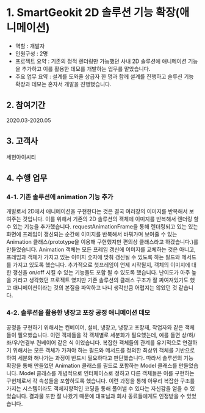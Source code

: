 # 1. SmartGeokit 2D 솔루션 기능 확장(애니메이션)
- 역할 : 개발자
- 인원구성 : 2명
- 프로젝트 요약 : 기존의 정적 렌더링만 가능했던 사내 2D 솔루션에 애니메이션 기능을 추가하고 이를 활용한 데모를 개발하는 업무를 맡았습니다.
- 주요 업무 요약 : 설계를 도와줄 상급자 한 명과 함께 설계를 진행하고 솔루션 기능 확장과 데모는 혼자서 개발을 진행했습니다.

## 2. 참여기간
2020.03-2020.05

## 3. 고객사
세현아이씨티

## 4. 수행 업무
### 4-1. 기존 솔루션에 animation 기능 추가
개발로서 2D에서 애니메이션을 구현한다는 것은 결국 여러장의 이미지를 반복해서 보여주는 것입니다.
이를 위해서 기존의 2D 솔루션의 객체에 이미지를 반복해서 렌더링 할 수 있는 기능을 추가했습니다.
requestAnimationFrame을 통해 렌더링되고 있는 있는 화면에 프레임이 갱신되는 순간에 이미지를 반복해서 바꿔가며 보여줄 수 있는 Animation 클래스(prototype을 이용해 구현했지만 편의상 클래스라고 하겠습니다.)를 만들었습니다.
Animation 객체는 모든 프레임 갱신에 이미지를 교체하는 것은 아니고, 프레임과 객체가 가지고 있는 이미지 숫자에 맞춰 갱신될 수 있도록 하는 필드와 메서드를 가지고 있도록 했습니다.
추가적으로 첫프레임이 언제 시작될지, 객체의 이미지에 대한 갱신을 on/off 시킬 수 있는 기능들도 포함 될 수 있도록 했습니다.
난이도가 아주 높을 거라고 생각했던 프로젝트 였지만 기존 솔루션의 클래스 구조가 잘 짜여져있기도 했고 애니메이션이라는 것의 본질을 파악하고 나니 생각만큼 어렵지는 않았던 것 같습니다.

### 4-2. 솔루션을 활용한 냉장고 포장 공정 애니메이션 데모 
공정을 구현하기 위해서는 컨베이어, 설비, 냉장고, 냉장고 포장재, 작업자와 같은 객체들이 필요했습니다.
이런 객체들을 각 객체별로 세분화가 필요했는데, 예를 들면 상/하/좌/우/연결부 컨베이어 같은 식 이었습니다.
복잡한 객체들의 관계를 유기적으로 연결하기 위해서는 모든 객체가 가져야 하는 필드와 메서드를 정의한 최상위 객체를 기반으로 하여 세분화 해나가는 과정이 반드시 필요하다고 판단했습니다.
따라서 솔루션의 기능 확장을 통해 만들었던 Animation 클래스를 필드로 포함하는 Model 클래스를 만들었습니다.
Model 클래스를 개념적으로 인터페이스로 정하고 다른 객체들은 이를 구현하는 구현체로서 각 속성들을 포함하도록 했습니다.
이런 과정을 통해 아무리 복잡한 구조를 가지는 시스템이라도 객체지향적인 코딩을 통해 풀어낼 수 있다는 자신감을 얻을 수 있었습니다.
결과물 또한 잘 나왔기 때문에 대표님과 회사 동료들에게도 인정받을 수 있었습니다.

